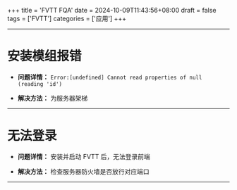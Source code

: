 +++
title = 'FVTT FQA'
date = 2024-10-09T11:43:56+08:00
draft = false
tags = ['FVTT']
categories = ['应用']
+++

---
# 安装模组报错

- **问题详情：** `Error:[undefined] Cannot read properties of null (reading 'id')`

- **解决方法：** 为服务器架梯
---

# 无法登录

- **问题详情：** 安装并启动 FVTT 后，无法登录前端

- **解决方法：** 检查服务器防火墙是否放行对应端口
---

# 
